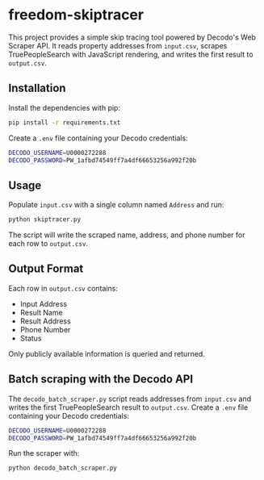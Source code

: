# freedom-skiptracer

This project provides a simple skip tracing tool powered by Decodo's Web Scraper API. It reads property addresses from `input.csv`, scrapes TruePeopleSearch with JavaScript rendering, and writes the first result to `output.csv`.

## Installation

Install the dependencies with pip:

```bash
pip install -r requirements.txt
```

Create a `.env` file containing your Decodo credentials:

```bash
DECODO_USERNAME=U0000272288
DECODO_PASSWORD=PW_1afbd74549ff7a4df66653256a992f20b
```

## Usage

Populate `input.csv` with a single column named `Address` and run:

```bash
python skiptracer.py
```

The script will write the scraped name, address, and phone number for each row to `output.csv`.

## Output Format

Each row in `output.csv` contains:

- Input Address
- Result Name
- Result Address
- Phone Number
- Status

Only publicly available information is queried and returned.

## Batch scraping with the Decodo API

The `decodo_batch_scraper.py` script reads addresses from `input.csv` and writes the first
TruePeopleSearch result to `output.csv`. Create a `.env` file containing your
Decodo credentials:

```bash
DECODO_USERNAME=U0000272288
DECODO_PASSWORD=PW_1afbd74549ff7a4df66653256a992f20b
```

Run the scraper with:

```bash
python decodo_batch_scraper.py
```
